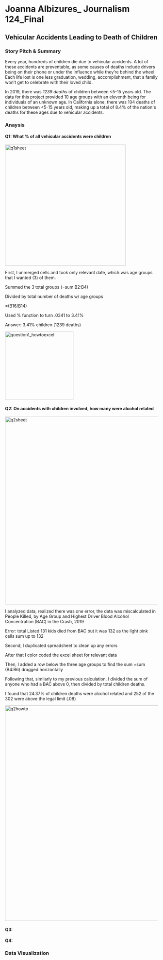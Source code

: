 # Joanna Albizures_ Journalism 124_Final
## Vehicular Accidents Leading to Death of Children


### Story Pitch & Summary
Every year, hundreds of children die due to vehicular accidents. A lot of these accidents are preventable, as some causes of deaths include drivers being on their phone or under the influence while they’re behind the wheel. Each life lost is one less graduation, wedding, accomplishment, that a family won’t get to celebrate with their loved child. 

In 2019, there was *1239 deaths* of children between <5-15 years old. The data for this project provided 10 age groups with an eleventh being for individuals of an unknown age. In California alone, there was 104 deaths of children between <5-15 years old, making up a total of 8.4% of the nation's deaths for these ages due to vehicular accidents. 




### Anaysis


#### Q1: What % of all vehicular accidents were children

<img width="398" alt="q1sheet" src="https://user-images.githubusercontent.com/109833009/183455474-a67b48bc-81e7-4d7f-9f11-ebbba31e3d13.PNG">


First,  I unmerged cells and took only relevant date, which was age groups that I wanted (3) of them.

Summed the 3 total groups (=sum B2:B4)

Divided by total number of deaths w/ age groups 

=(B16/B14)

Used % function to turn .0341 to 3.41%

Answer: 3.41% children (1239 deaths) 



<img width="225" alt="question1_howtoexcel" src="https://user-images.githubusercontent.com/109833009/183455542-0c7b9efe-11e1-4d00-a1d2-2f853f34ffd0.PNG">







#### Q2: On accidents with children involved, how many were alcohol related



<img width="618" alt="q2sheet" src="https://user-images.githubusercontent.com/109833009/183455750-a155337b-e6aa-4a2b-b710-0c071fcc3fb0.PNG">




I analyzed data, realized there was one error, the data was miscalculated in  People Killed, by Age Group and Highest Driver Blood Alcohol Concentration (BAC) in the Crash, 2019	

Error: total Listed 131 kids died from BAC but it was 132 as the light pink cells sum up to 132

Second, I duplicated spreadsheet to clean up any errors 

After that I color coded the excel sheet for relevant data

Then, I added a row below the three age groups to find the sum
=sum (B4:B6) dragged horizontally 

Following that, similarly to my previous calculation, I divided the sum of anyone who had a BAC above 0, then divided by total children deaths. 

I found that 24.37% of children deaths were alcohol related and 252 of the 302 were above the legal limit (.08)



<img width="709" alt="q2howto" src="https://user-images.githubusercontent.com/109833009/183455836-a883a7df-4b51-4356-9b00-7a6ca8086d6a.PNG">




####  Q3:




#### Q4:





### Data Visualization
